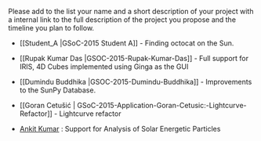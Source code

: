 Please add to the list your name and a short description of your project with a internal link 
to the full description of the project you propose and the timeline you plan to follow.
* [[Student_A |GSoC-2015  Student A]] - Finding octocat on the Sun.

* [[Rupak Kumar Das |GSOC-2015-Rupak-Kumar-Das]] - Full support for IRIS, 4D Cubes implemented using Ginga as the GUI

* [[Dumindu Buddhika |GSOC-2015-Dumindu-Buddhika]] - Improvements to the SunPy Database.

* [[Goran Cetušić | GSoC-2015-Application-Goran-Cetusic:-Lightcurve-Refactor]] - Lightcurve refactor

* [Ankit Kumar](https://github.com/sunpy/sunpy/wiki/GSOC-2015-SunPy-Proposal-:-Ankit-Kumar) : Support for Analysis of Solar Energetic Particles